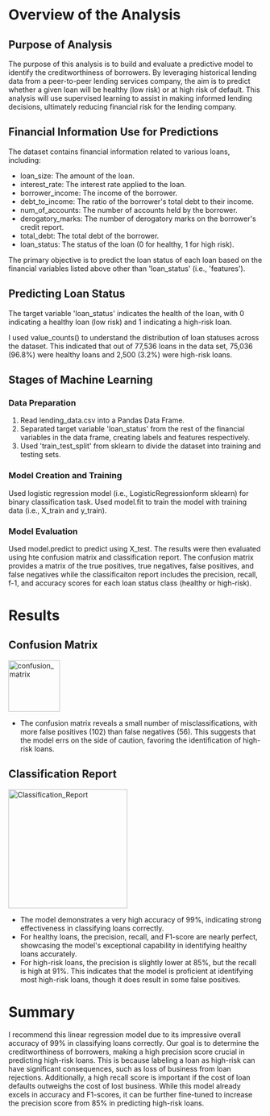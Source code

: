 # Overview of the Analysis

## Purpose of Analysis
The purpose of this analysis is to build and evaluate a predictive model to identify the creditworthiness of borrowers. By leveraging historical lending data from a peer-to-peer lending services company, the aim is to predict whether a given loan will be healthy (low risk) or at high risk of default. This analysis will use supervised learning to assist in making informed lending decisions, ultimately reducing financial risk for the lending company.

## Financial Information Use for Predictions
The dataset contains financial information related to various loans, including:

- loan_size: The amount of the loan.
- interest_rate: The interest rate applied to the loan.
- borrower_income: The income of the borrower.
- debt_to_income: The ratio of the borrower's total debt to their income.
- num_of_accounts: The number of accounts held by the borrower.
- derogatory_marks: The number of derogatory marks on the borrower's credit report.
- total_debt: The total debt of the borrower.
- loan_status: The status of the loan (0 for healthy, 1 for high risk).

The primary objective is to predict the loan status of each loan based on the financial variables listed above other than 'loan_status' (i.e., 'features').

## Predicting Loan Status
The target variable 'loan_status' indicates the health of the loan, with 0 indicating a healthy loan (low risk) and 1 indicating a high-risk loan.

I used value_counts() to understand the distribution of loan statuses across the dataset. This indicated that out of 77,536 loans in the data set, 75,036 (96.8%) were healthy loans and 2,500 (3.2%) were high-risk loans.


## Stages of Machine Learning

### Data Preparation
1) Read lending_data.csv into a Pandas Data Frame.
2) Separated target variable 'loan_status' from the rest of the financial variables in the data frame, creating labels and features respectively.
3) Used 'train_test_split' from sklearn to divide the dataset into training and testing sets.

### Model Creation and Training
Used logistic regression model (i.e., LogisticRegressionform sklearn) for binary classification task. Used model.fit to train the model with training data (i.e., X_train and y_train).

### Model Evaluation
Used model.predict to predict using X_test. The results were then evaluated using hte confusion matrix and classification report. The confusion matrix provides a matrix of the true positives, true negatives, false positives, and false negatives while the classificaiton report includes the precision, recall, f-1, and accuracy scores for each loan status class (healthy or high-risk).


# Results

## Confusion Matrix

<img width="102" alt="confusion_matrix" src="https://github.com/belindaho2828/credit-risk-classification/assets/155488822/61a9f12f-4a6e-48b9-b563-802a2e7caac3">


- The confusion matrix reveals a small number of misclassifications, with more false positives (102) than false negatives (56). This suggests that the model errs on the side of caution, favoring the identification of high-risk loans.

## Classification Report

<img width="236" alt="Classification_Report" src="https://github.com/belindaho2828/credit-risk-classification/assets/155488822/403d3f34-fc75-4d2d-a699-80f8ff8cba2e">

- The model demonstrates a very high accuracy of 99%, indicating strong effectiveness in classifying loans correctly.
- For healthy loans, the precision, recall, and F1-score are nearly perfect, showcasing the model's exceptional capability in identifying healthy loans accurately.
- For high-risk loans, the precision is slightly lower at 85%, but the recall is high at 91%. This indicates that the model is proficient at identifying most high-risk loans, though it does result in some false positives.


# Summary

I recommend this linear regression model due to its impressive overall accuracy of 99% in classifying loans correctly. Our goal is to determine the creditworthiness of borrowers, making a high precision score crucial in predicting high-risk loans. This is because labeling a loan as high-risk can have significant consequences, such as loss of business from loan rejections. Additionally, a high recall score is important if the cost of loan defaults outweighs the cost of lost business. While this model already excels in accuracy and F1-scores, it can be further fine-tuned to increase the precision score from 85% in predicting high-risk loans.

